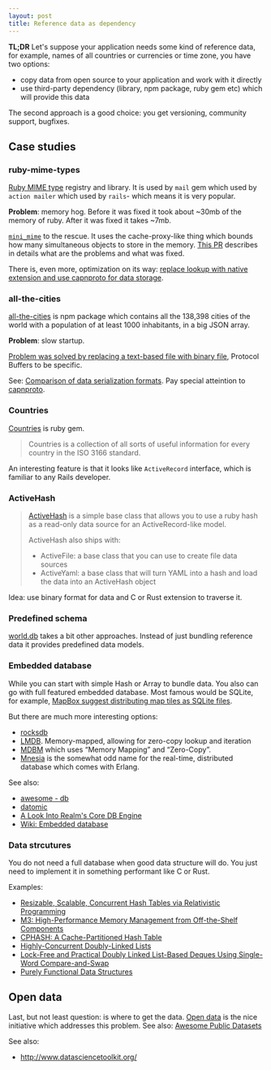 ```yaml
---
layout: post
title: Reference data as dependency
---
```


**TL;DR** Let's suppose your application needs some kind of reference data, for example, names of all countries or currencies or time zone, you have two options:

- copy data from open source to your application and work with it directly
- use third-party dependency (library, npm package, ruby gem etc) which will provide this data

The second approach is a good choice: you get versioning, community support, bugfixes.


## Case studies

### ruby-mime-types

[Ruby MIME type](https://github.com/mime-types/ruby-mime-types) registry and library. It is used by `mail` gem which used by `action mailer` which used by `rails`- which means it is very popular.

**Problem**: memory hog. Before it was fixed it took about ~30mb of the memory of ruby. After it was fixed it takes ~7mb.

[`mini_mime`](https://github.com/discourse/mini_mime) to the rescue. It uses the cache-proxy-like thing which bounds how many simultaneous objects to store in the memory. [This PR](https://github.com/mikel/mail/pull/1059) describes in details what are the problems and what was fixed.

There is, even more, optimization on its way: [replace lookup with native extension and use capnproto for data storage](https://github.com/mime-types/ruby-mime-types/issues/123#issuecomment-252806519).

### all-the-cities

[all-the-cities](https://github.com/zeke/all-the-cities) is npm package which contains all the 138,398 cities of the world with a population of at least 1000 inhabitants, in a big JSON array.

**Problem**: slow startup.

[Problem was solved by replacing a text-based file with binary file](https://github.com/zeke/all-the-cities/pull/3), Protocol Buffers to be specific.

See: [Comparison of data serialization formats](https://en.wikipedia.org/wiki/Comparison_of_data_serialization_formats). Pay special atteintion to [capnproto](https://capnproto.org/index.html).

### Countries

[Countries](https://github.com/hexorx/countries) is ruby gem.
> Countries is a collection of all sorts of useful information for every country in the ISO 3166 standard.

An interesting feature is that it looks like `ActiveRecord` interface, which is familiar to any Rails developer.

### ActiveHash

> [ActiveHash](https://github.com/zilkey/active_hash) is a simple base class that allows you to use a ruby hash as a read-only data source for an ActiveRecord-like model.
>
>ActiveHash also ships with:
>
> - ActiveFile: a base class that you can use to create file data sources
> - ActiveYaml: a base class that will turn YAML into a hash and load the data into an ActiveHash object

Idea: use binary format for data and C or Rust extension to traverse it.

### Predefined schema

[world.db](https://github.com/worlddb/world.db/tree/master/worlddb-models) takes a bit other approaches. Instead of just bundling reference data it provides predefined data models.

### Embedded database

While you can start with simple Hash or Array to bundle data. You also can go with full featured embedded database. Most famous would be SQLite, for example, [MapBox suggest distributing map tiles as SQLite files](https://github.com/mapbox/mbtiles-spec).

But there are much more interesting options:

- [rocksdb](http://rocksdb.org/docs/getting-started.html)
- [LMDB](https://symas.com/offerings/lightning-memory-mapped-database/). Memory-mapped, allowing for zero-copy lookup and iteration
- [MDBM](https://yahooeng.tumblr.com/post/104861108931/mdbm-high-speed-database) which uses “Memory Mapping” and “Zero-Copy”.
- [Mnesia](http://erlang.org/faq/mnesia.html) is the somewhat odd name for the real-time, distributed database which comes with Erlang.

See also:

- [awesome - db](https://github.com/numetriclabz/awesome-db)
- [datomic](http://www.datomic.com/about.html)
- [A Look Into Realm's Core DB Engine](https://realm.io/news/jp-simard-realm-core-database-engine/)
- [Wiki: Embedded database](https://en.wikipedia.org/wiki/Embedded_database)

### Data strcutures

You do not need a full database when good data structure will do. You just need to implement it in something performant like C or Rust.

Examples:

- [Resizable, Scalable, Concurrent Hash Tables via Relativistic Programming](https://www.usenix.org/legacy/event/atc11/tech/final_files/Triplett.pdf)
- [M3: High-Performance Memory Management from Off-the-Shelf Components](http://theory.stanford.edu/~aiken/publications/papers/ismm14.pdf)
- [CPHASH: A Cache-Partitioned Hash Table](https://people.csail.mit.edu/nickolai/papers/metreveli-cphash-tr.pdf)
- [Highly-Concurrent Doubly-Linked Lists](https://arxiv.org/pdf/1112.1141v1.pdf)
- [Lock-Free and Practical Doubly Linked List-Based Deques Using Single-Word Compare-and-Swap](http://www.cse.chalmers.se/~tsigas/papers/Lock-Free%20Doubly%20Linked%20lists%20and%20Deques%20-OPODIS04.pdf)
- [Purely Functional Data Structures](https://www.cs.cmu.edu/~rwh/theses/okasaki.pdf)

## Open data

Last, but not least question: is where to get the data. [Open data](https://okfn.org/opendata/) is the nice initiative which addresses this problem. See also: [Awesome Public Datasets](https://github.com/caesar0301/awesome-public-datasets)

See also:

 - http://www.datasciencetoolkit.org/

